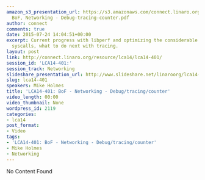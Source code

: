 ```yaml
---
amazon_s3_presentation_url: https://s3.amazonaws.com/connect.linaro.org/lca14/presentations/LCA14-401-
  BoF, Networking - Debug-tracing-counter.pdf
author: connect
comments: true
date: 2015-07-24 14:04:51+00:00
excerpt: Current progress with libperf and optimizing the considerable overhead with
  syscalls, what to do next with tracing.
layout: post
link: http://connect.linaro.org/resource/lca14/lca14-401/
session_id: 'LCA14-401:'
session_track: Networking
slideshare_presentation_url: http://www.slideshare.net/linaroorg/lca14-401-bofnetworkingdebugtracingcounter
slug: lca14-401
speakers: Mike Holmes
title: 'LCA14-401: BoF - Networking - Debug/tracing/counter'
video_length: 00:00
video_thumbnail: None
wordpress_id: 2119
categories:
- lca14
post_format:
- Video
tags:
- 'LCA14-401: BoF - Networking - Debug/tracing/counter'
- Mike Holmes
- Networking
---
```


No Content Found
